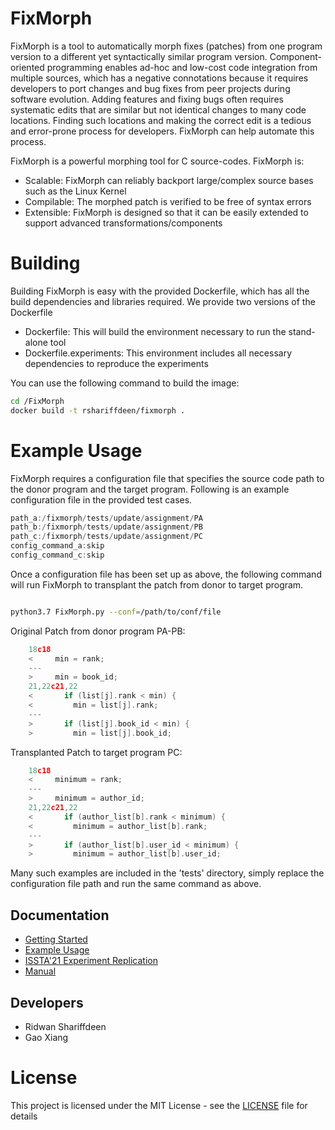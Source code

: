 # FixMorph

FixMorph is a tool to automatically morph fixes (patches) from one program version to a
different yet syntactically similar program version. Component-oriented programming
enables ad-hoc and low-cost code integration from multiple sources, which has a negative connotations because 
it requires developers to port changes and bug fixes from peer projects during software evolution. Adding features and
fixing bugs often requires systematic edits that are similar but not identical changes to many code locations. Finding 
such locations and making the correct edit is a tedious and error-prone process for developers. FixMorph can 
help automate this process. 

FixMorph is a powerful morphing tool for C source-codes. FixMorph is:

* Scalable: FixMorph can reliably backport large/complex source bases such as the Linux Kernel
* Compilable: The morphed patch is verified to be free of syntax errors
* Extensible: FixMorph is designed so that it can be easily extended to support advanced transformations/components




# Building
Building FixMorph is easy with the provided Dockerfile, which has all the build dependencies and libraries required. We provide two versions of the Dockerfile

* Dockerfile: This will build the environment necessary to run the stand-alone tool
* Dockerfile.experiments: This environment includes all necessary dependencies to reproduce the experiments

You can use the following command to build the image:

```bash
cd /FixMorph
docker build -t rshariffdeen/fixmorph .
```

# Example Usage
FixMorph requires a configuration file that specifies the source code path to the donor program and
the target program. Following is an example configuration file in the provided test cases.

```c
path_a:/fixmorph/tests/update/assignment/PA
path_b:/fixmorph/tests/update/assignment/PB
path_c:/fixmorph/tests/update/assignment/PC
config_command_a:skip
config_command_c:skip
```

Once a configuration file has been set up as above, the following command will run FixMorph to 
transplant the patch from donor to target program.

```bash

python3.7 FixMorph.py --conf=/path/to/conf/file
```

Original Patch from donor program PA-PB:
```c
    18c18
    <     min = rank;
    ---
    >     min = book_id;
    21,22c21,22
    <       if (list[j].rank < min) {
    <         min = list[j].rank;
    ---
    >       if (list[j].book_id < min) {
    >         min = list[j].book_id;
```

Transplanted  Patch to target program PC:

```c
    18c18
    <     minimum = rank;
    ---
    >     minimum = author_id;
    21,22c21,22
    <       if (author_list[b].rank < minimum) {
    <         minimum = author_list[b].rank;
    ---
    >       if (author_list[b].user_id < minimum) {
    >         minimum = author_list[b].user_id;
```
Many such examples are included in the 'tests' directory, simply replace the configuration file path and run the same
command as above. 


## Documentation ##

* [Getting Started](doc/GetStart.md)
* [Example Usage](doc/Examples.md)
* [ISSTA'21 Experiment Replication](experiments/ISSTA21/README.md)  
* [Manual](doc/Manual.md)


## Developers
* Ridwan Shariffdeen
* Gao Xiang


# License
This project is licensed under the MIT License - see the [LICENSE](LICENSE) file for details
